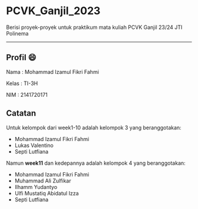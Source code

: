 # PCVK_Ganjil_2023
Berisi proyek-proyek untuk praktikum mata kuliah PCVK Ganjil 23/24 JTI Polinema


<hr>

## Profil 😄
Nama  : Mohammad Izamul Fikri Fahmi

Kelas : TI-3H

NIM   : 2141720171

## Catatan

Untuk kelompok dari week1-10 adalah kelompok 3 yang beranggotakan:

- Mohammad Izamul Fikri Fahmi
- Lukas Valentino
- Septi Lutfiana

Namun **week11** dan kedepannya adalah kelompok 4 yang beranggotakan:

- Mohammad Izamul Fikri Fahmi
- Muhammad Ali Zulfikar
- Ilhamm Yudantyo
- Ulfi Mustatiq Abidatul Izza
- Septi Lutfiana
